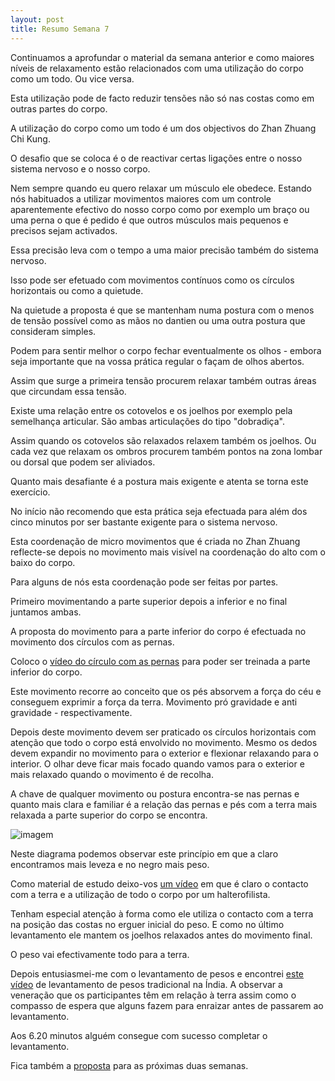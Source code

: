 ```yaml
---
layout: post
title: Resumo Semana 7
---
```


Continuamos a aprofundar o material da semana anterior e como maiores
níveis de relaxamento estão relacionados com uma utilização do corpo como
um todo. Ou vice versa.

Esta utilização pode de facto reduzir tensões não só nas costas como em
outras partes do corpo. 

A utilização do corpo como um todo é um dos objectivos do Zhan Zhuang Chi
Kung.

O desafio que se coloca é o de reactivar certas ligações entre o nosso
sistema nervoso e o nosso corpo. 

Nem sempre quando eu quero relaxar um músculo ele obedece. Estando nós
habituados a utilizar movimentos maiores com um controle aparentemente
efectivo do nosso corpo como por exemplo um braço ou uma perna o que
é pedido é que outros músculos mais pequenos e precisos sejam activados.

Essa precisão leva com o tempo a uma maior precisão também do sistema
nervoso.

Isso pode ser efetuado com movimentos contínuos como os círculos
horizontais ou como a quietude. 

Na quietude a proposta é que se mantenham numa postura com o menos de
tensão possível como as mãos no dantien ou uma outra postura que
consideram simples. 

Podem para sentir melhor o corpo fechar eventualmente os olhos - embora
seja importante que na vossa prática regular o façam de olhos abertos. 

Assim que surge a primeira tensão procurem relaxar também outras áreas que
circundam essa tensão. 

Existe uma relação entre os cotovelos e os joelhos por exemplo pela
semelhança articular. São ambas articulações do tipo "dobradiça". 

Assim quando os cotovelos são relaxados relaxem também os joelhos. Ou cada
vez que relaxam os ombros procurem também pontos na zona lombar ou dorsal
que podem ser aliviados. 

Quanto mais desafiante é a postura mais exigente e atenta se torna este
exercício.

No início não recomendo que esta prática seja efectuada para além dos
cinco minutos por ser bastante exigente para o sistema nervoso. 

Esta coordenação de micro movimentos que é criada no Zhan Zhuang
reflecte-se depois no movimento mais visível na coordenação do alto com
o baixo do corpo. 

Para alguns de nós esta coordenação pode ser feitas por partes.

Primeiro movimentando a parte superior depois a inferior e no final
juntamos ambas. 

A proposta do movimento para a parte inferior do corpo é efectuada no
movimento dos círculos com as pernas. 

Coloco o [vídeo do círculo com as
pernas](https://s3-eu-west-1.amazonaws.com/ck-language/treino+de+pernas.flv)
para poder ser treinada a parte inferior do corpo.  

Este movimento recorre ao conceito que os pés absorvem a força do céu
e conseguem exprimir a força da terra. Movimento pró gravidade e anti
gravidade - respectivamente. 

Depois deste movimento devem ser praticado os círculos horizontais com
atenção que todo o corpo está envolvido no movimento. Mesmo os dedos devem
expandir no movimento para o exterior e flexionar relaxando para
o interior. O olhar deve ficar mais focado quando vamos para o exterior
e mais relaxado quando o movimento é de recolha. 

A chave de qualquer movimento ou postura encontra-se nas pernas e quanto
mais clara e familiar é a relação das pernas e pés com a terra mais
relaxada a parte superior do corpo se encontra. 

![imagem](https://s3-eu-west-1.amazonaws.com/ckdojo-habits/HaJAn2014/regulares/triangulo.png)

Neste diagrama podemos observar este princípio em que a claro encontramos
mais leveza e no negro mais peso.

Como material de estudo deixo-vos [um
vídeo](https://www.youtube.com/watch?v=dTN6DdhpVYw) em que é claro
o contacto com a terra e a utilização de todo o corpo por um
halterofilista. 

Tenham especial atenção à forma como ele utiliza o contacto com a terra na
posição das costas no erguer inicial do peso. E como no último
levantamento ele mantem os joelhos relaxados antes do movimento final.

O peso vai efectivamente todo para a terra.

Depois entusiasmei-me com o levantamento de pesos e encontrei [este
vídeo](https://www.youtube.com/watch?v=dnKZY2tgSqs) de levantamento de
pesos tradicional na Índia. A observar a veneração que os participantes
têm em relação à terra assim como o compasso de espera que alguns fazem
para enraizar antes de passarem ao levantamento. 

Aos 6.20 minutos alguém consegue com sucesso completar o levantamento.

Fica também
a [proposta](https://s3-eu-west-1.amazonaws.com/ckdojo-habits/HaJAn2014/regulares/prsemana7-9.pdf)
para as próximas duas semanas. 


